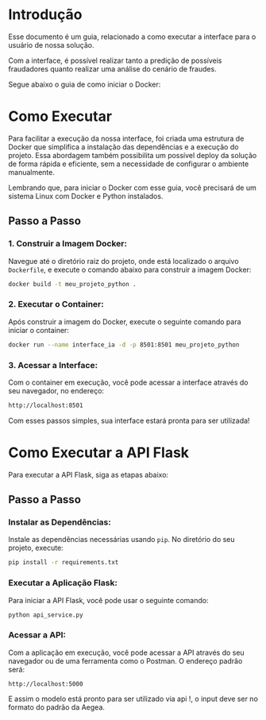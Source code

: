 # Introdução

Esse documento é um guia, relacionado a como executar a interface para o usuário de nossa solução.

Com a interface, é possível realizar tanto a predição de possíveis fraudadores quanto realizar uma análise do cenário de fraudes.

Segue abaixo o guia de como iniciar o Docker:

# Como Executar

Para facilitar a execução da nossa interface, foi criada uma estrutura de Docker que simplifica a instalação das dependências e a execução do projeto. Essa abordagem também possibilita um possível deploy da solução de forma rápida e eficiente, sem a necessidade de configurar o ambiente manualmente.

Lembrando que, para iniciar o Docker com esse guia, você precisará de um sistema Linux com Docker e Python instalados.

## Passo a Passo

### 1. Construir a Imagem Docker:

Navegue até o diretório raiz do projeto, onde está localizado o arquivo `Dockerfile`, e execute o comando abaixo para construir a imagem Docker:

```bash
docker build -t meu_projeto_python .
```

### 2. Executar o Container:

Após construir a imagem do Docker, execute o seguinte comando para iniciar o container:

```bash
docker run --name interface_ia -d -p 8501:8501 meu_projeto_python
```

### 3. Acessar a Interface:

Com o container em execução, você pode acessar a interface através do seu navegador, no endereço:

```bash
http://localhost:8501
```

Com esses passos simples, sua interface estará pronta para ser utilizada!


# Como Executar a API Flask

Para executar a API Flask, siga as etapas abaixo:

## Passo a Passo

### Instalar as Dependências:

Instale as dependências necessárias usando `pip`. No diretório do seu projeto, execute:

```bash
pip install -r requirements.txt
```

### Executar a Aplicação Flask:

Para iniciar a API Flask, você pode usar o seguinte comando:

```bash
python api_service.py
```

### Acessar a API:

Com a aplicação em execução, você pode acessar a API através do seu navegador ou de uma ferramenta como o Postman. O endereço padrão será:

```
http://localhost:5000
```
E assim o modelo está pronto para ser utilizado via api !, o input deve ser no formato do padrão da Aegea.
